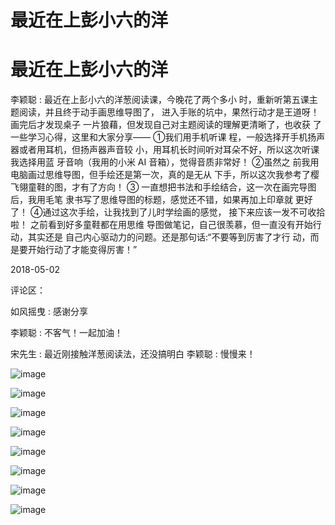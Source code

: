 # 最近在上彭小六的洋

# 最近在上彭小六的洋

李颖聪 : 最近在上彭小六的洋葱阅读课，今晚花了两个多小 时，重新听第五课主题阅读，并且终于动手画思维导图了， 进入手账的坑中，果然行动才是王道呀！画完后才发现桌子 一片狼藉，但发现自己对主题阅读的理解更清晰了，也收获 了一些学习心得，这里和大家分享—— ①我们用手机听课 程，一般选择开手机扬声器或者用耳机，但扬声器声音较 小，用耳机长时间听对耳朵不好，所以这次听课我选择用蓝 牙音响（我用的小米 AI 音箱），觉得音质非常好！ ②虽然之 前我用电脑画过思维导图，但手绘还是第一次，真的是无从 下手，所以这次我参考了樱飞翎童鞋的图，才有了方向！ ③ 一直想把书法和手绘结合，这一次在画完导图后，我用毛笔 隶书写了思维导图的标题，感觉还不错，如果再加上印章就 更好了！ ④通过这次手绘，让我找到了儿时学绘画的感觉， 接下来应该一发不可收拾啦！ 之前看到好多童鞋都在用思维 导图做笔记，自己很羡慕，但一直没有开始行动，其实还是 自己内心驱动力的问题。还是那句话:“不要等到厉害了才行 动，而是要开始行动了才能变得厉害！”

2018-05-02

评论区：

如风摇曳 : 感谢分享

李颖聪 : 不客气！一起加油！

宋先生 : 最近刚接触洋葱阅读法，还没搞明白 李颖聪 : 慢慢来！

![image](img/Image_127.png)

![image](img/Image_128.png)

![image](img/Image_129.png)

![image](img/Image_130.png)

![image](img/Image_131.png)

![image](img/Image_132.png)

![image](img/Image_133.png)

![image](img/Image_134.png)